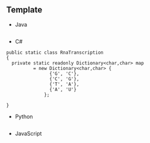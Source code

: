## Template
- Java
```

```
- C#
```  
public static class RnaTranscription
{
  private static readonly Dictionary<char,char> map
          = new Dictionary<char,char> {
                {'G', 'C'},
                {'C', 'G'},
                {'T', 'A'},
                {'A', 'U'}
              };

}
```
- Python
```

```
- JavaScript
```
```